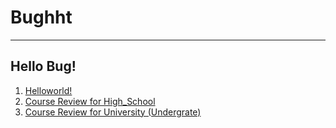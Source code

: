 # **Bughht**
----
## Hello Bug!

1. [Helloworld!](/helloworld)
2. [Course Review for High_School](/High_School_SES/High_School)
3. [Course Review for University (Undergrate)](/University_SHU/University.md)
